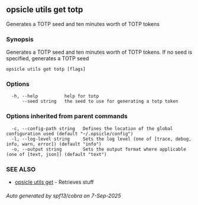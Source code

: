## opsicle utils get totp

Generates a TOTP seed and ten minutes worth of TOTP tokens

### Synopsis

Generates a TOTP seed and ten minutes worth of TOTP tokens. If no seed is specified, generates a TOTP seed

```
opsicle utils get totp [flags]
```

### Options

```
  -h, --help          help for totp
      --seed string   the seed to use for generating a totp token
```

### Options inherited from parent commands

```
  -c, --config-path string   Defines the location of the global configuration used (default "~/.opsicle/config")
  -l, --log-level string     Sets the log level (one of [trace, debug, info, warn, error]) (default "info")
  -o, --output string        Sets the output format where applicable (one of [text, json]) (default "text")
```

### SEE ALSO

* [opsicle utils get](cli/opsicle_utils_get.md)	 - Retrieves stuff

###### Auto generated by spf13/cobra on 7-Sep-2025
